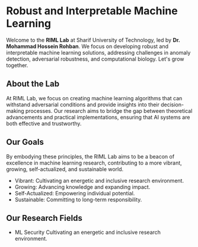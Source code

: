 # Robust and Interpretable Machine Learning

Welcome to the <strong class="text-primary underline">RIML Lab</strong> at Sharif University of
Technology,
led by <strong class="text-primary underline">Dr. Mohammad
Hossein Rohban</strong>. We focus on developing robust and interpretable machine learning solutions,
addressing challenges in anomaly detection, adversarial robustness, and computational biology.
Let's grow together.​

## About the Lab

At RIML Lab, we focus on creating machine learning algorithms that can withstand adversarial conditions
and provide insights into their decision-making processes. Our research aims to bridge the gap between
theoretical advancements and practical implementations, ensuring that AI systems are both effective and
trustworthy.

## Our Goals

By embodying these principles, the RIML Lab aims to be a beacon of excellence in machine
learning
research, contributing to a more vibrant, growing, self-actualized, and sustainable world.
 <ul class="mt-4 ml-6 list-disc space-y-2 text-neutral-700">
                        <li>
                            <span class="font-semibold text-primary">Vibrant:</span> Cultivating an energetic and
                            inclusive
                            research environment.
                        </li>
                        <li>
                            <span class="font-semibold text-primary">Growing:</span> Advancing knowledge and
                            expanding impact.
                        </li>
                        <li>
                            <span class="font-semibold text-primary">Self-Actualized:</span> Empowering individual
                            potential.
                        </li>
                        <li>
                            <span class="font-semibold text-primary">Sustainable:</span> Committing to long-term
                            responsibility.
                        </li>
                    </ul>

## Our Research Fields

 <ul class="mt-4 ml-6 list-disc space-y-2 text-gray-800">
                <li>
                    <span class="font-semibold text-primary">ML Security</span> Cultivating an energetic and
                    inclusive
                    research environment.
                </li>
            </ul>
